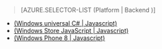 > [AZURE.SELECTOR-LIST (Platform | Backend )]
- [(Windows universal C# | Javascript)](/documentation/articles/mobile-services-windows-store-dotnet-single-sign-on)
- [(Windows Store JavaScript | Javascript)](/documentation/articles/mobile-services-windows-store-javascript-single-sign-on)
- [(Windows Phone 8 | Javascript)](/documentation/articles/mobile-services-windows-phone-single-sign-on)

<!---HONumber=74-->